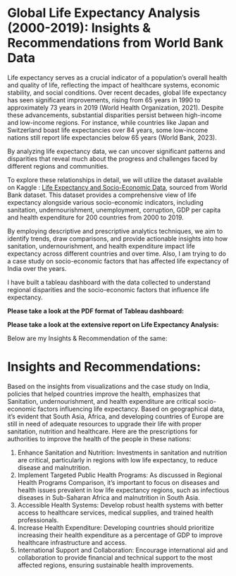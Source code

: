 # Global Life Expectancy Analysis (2000-2019): Insights & Recommendations from World Bank Data

Life expectancy serves as a crucial indicator of a population’s overall health and quality of life, reflecting the impact of healthcare systems, economic stability, and social conditions. Over recent decades, global life expectancy has seen significant improvements, rising from 65 years in 1990 to approximately 73 years in 2019 (World Health Organization, 2021). Despite these advancements, substantial disparities persist between high-income and low-income regions. For instance, while countries like Japan and Switzerland boast life expectancies over 84 years, some low-income nations still report life expectancies below 65 years (World Bank, 2023).

By analyzing life expectancy data, we can uncover significant patterns and disparities that reveal much about the progress and challenges faced by different regions and communities. 

To explore these relationships in detail, we will utilize the dataset available on Kaggle : [Life Expectancy and Socio-Economic Data](https://www.kaggle.com/datasets/mjshri23/life-expectancy-and-socio-economic-world-bank), sourced from World Bank dataset. This dataset provides a comprehensive view of life expectancy alongside various socio-economic indicators, including sanitation, undernourishment, unemployment, corruption, GDP per capita and health expenditure for 200 countries from 2000 to 2019. 

By employing descriptive and prescriptive analytics techniques, we aim to identify trends, draw comparisons, and provide actionable insights into how sanitation, undernourishment, and health expenditure impact life expectancy across different countries and over time. Also, I am trying to do a case study on socio-economic factors that has affected life expectancy of India over the years.

I have built a tableau dashboard with the data collected to understand regional disparities and the socio-economic factors that influence life expectancy.

**Please take a look at the PDF format of Tableau dashboard:**

**Please take a look at the extensive report on Life Expectancy Analysis:** 

Below are my Insights & Recommendation of the same:

# Insights and Recommendations:

Based on the insights from visualizations and the case study on India, policies that helped countries improve the health, emphasizes that Sanitation, undernourishment, and health expenditure are critical socio-economic factors influencing life expectancy. Based on geographical data, it’s evident that South Asia, Africa, and developing countries of Europe are still in need of adequate resources to upgrade their life with proper sanitation, nutrition and healthcare. Here are the prescriptions for authorities to improve the health of the people in these nations:
1.	Enhance Sanitation and Nutrition: Investments in sanitation and nutrition are critical, particularly in regions with low life expectancy, to reduce disease and malnutrition.
2.	Implement Targeted Public Health Programs: As discussed in Regional Health Programs Comparison, it’s important to focus on diseases and health issues prevalent in low life expectancy regions, such as infectious diseases in Sub-Saharan Africa and malnutrition in South Asia.
3.	Accessible Health Systems: Develop robust health systems with better access to healthcare services, medical supplies, and trained health professionals.
4.	Increase Health Expenditure: Developing countries should prioritize increasing their health expenditure as a percentage of GDP to improve healthcare infrastructure and access.
5.	International Support and Collaboration: Encourage international aid and collaboration to provide financial and technical support to the most affected regions, ensuring sustainable health improvements.







